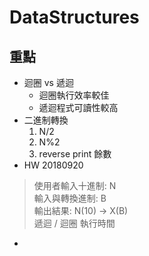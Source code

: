# DataStructures

## 重點
+ 迴圈 vs 遞迴
    + 迴圈執行效率較佳
    + 遞迴程式可讀性較高
+ 二進制轉換
    1. N/2
    2. N%2
    3. reverse print 餘數
+ HW 20180920
> 使用者輸入十進制: N  
> 輸入與轉換進制: B  
> 輸出結果: N(10) ->  X(B)  
> 遞迴 / 迴圈
> 執行時間
+ 